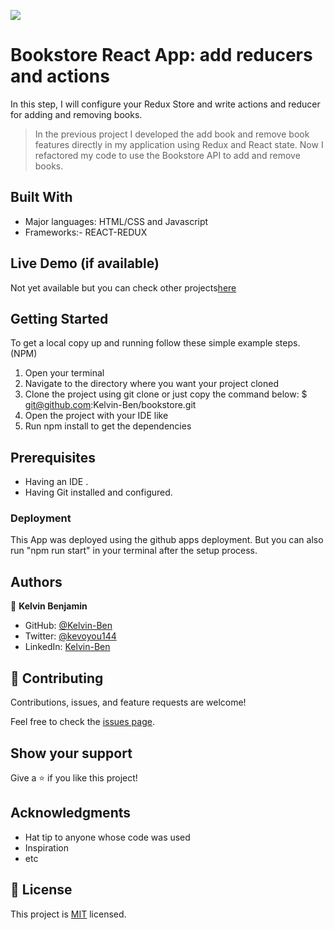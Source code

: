 ![](https://img.shields.io/badge/Microverse-blueviolet)

# Bookstore React App: add reducers and actions
In this step, I will configure your Redux Store and write actions and reducer for adding and removing books. 
> In the previous project I developed the add book and remove book features directly in my application using Redux and React state.
> Now I refactored my code to use the Bookstore API to add and remove books.

## Built With

- Major languages: HTML/CSS and Javascript
- Frameworks:- REACT-REDUX

## Live Demo (if available)

Not yet available but you can check other projects[here](https://github.com/Kelvin-Ben)


## Getting Started

To get a local copy up and running follow these simple example steps. (NPM)

1. Open your terminal
2. Navigate to the directory where you want your project cloned
3. Clone the project using git clone or just copy the command below:
$ git@github.com:Kelvin-Ben/bookstore.git
4. Open the project with your IDE like
5. Run npm install to get the dependencies

## Prerequisites

- Having an IDE .
- Having Git installed and configured.

### Deployment

This App was deployed using the github apps deployment. But you can also run "npm run start" in your terminal after the setup process.

## Authors

👤 **Kelvin Benjamin**

- GitHub: [@Kelvin-Ben](https://github.com/Kelvin-Ben)
- Twitter: [@kevoyou144](https://twitter.com/kevoyout144)
- LinkedIn: [Kelvin-Ben](https://www.linkedin.com/in/kelvin-ben-323043173/)


## 🤝 Contributing

Contributions, issues, and feature requests are welcome!

Feel free to check the [issues page](../../issues/).

## Show your support

Give a ⭐️ if you like this project!

## Acknowledgments

- Hat tip to anyone whose code was used
- Inspiration
- etc

## 📝 License

This project is [MIT](./LICENSE) licensed.